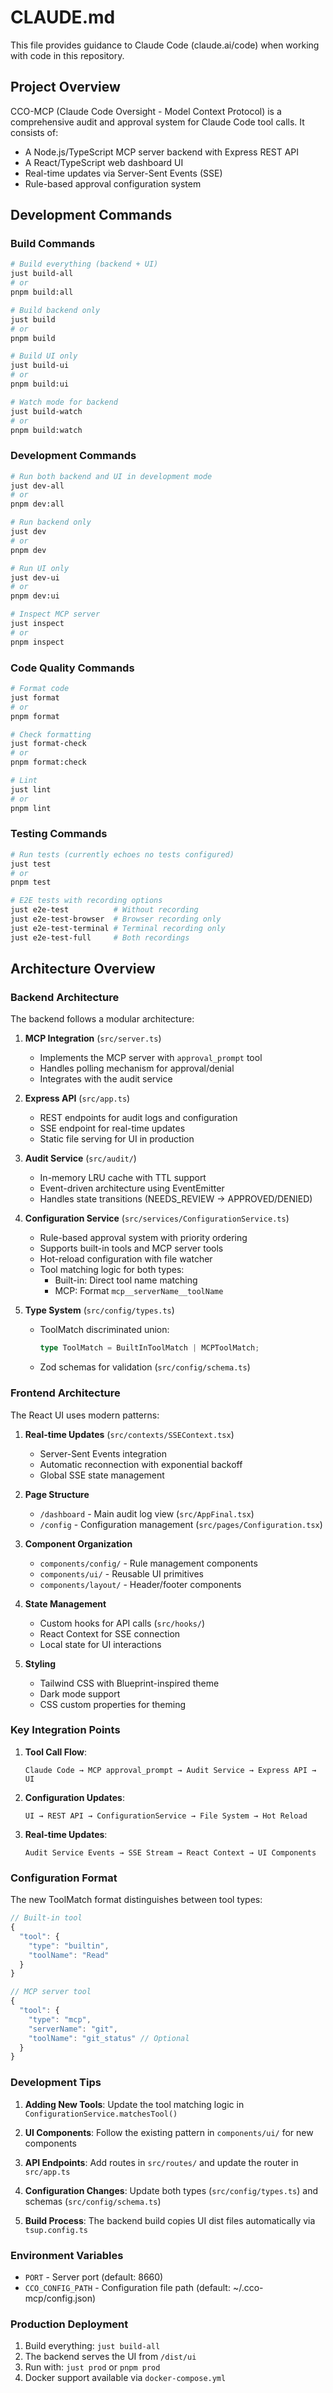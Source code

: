 # CLAUDE.md

This file provides guidance to Claude Code (claude.ai/code) when working with code in this repository.

## Project Overview

CCO-MCP (Claude Code Oversight - Model Context Protocol) is a comprehensive audit and approval system for Claude Code tool calls. It consists of:

- A Node.js/TypeScript MCP server backend with Express REST API
- A React/TypeScript web dashboard UI
- Real-time updates via Server-Sent Events (SSE)
- Rule-based approval configuration system

## Development Commands

### Build Commands

```bash
# Build everything (backend + UI)
just build-all
# or
pnpm build:all

# Build backend only
just build
# or
pnpm build

# Build UI only
just build-ui
# or
pnpm build:ui

# Watch mode for backend
just build-watch
# or
pnpm build:watch
```

### Development Commands

```bash
# Run both backend and UI in development mode
just dev-all
# or
pnpm dev:all

# Run backend only
just dev
# or
pnpm dev

# Run UI only
just dev-ui
# or
pnpm dev:ui

# Inspect MCP server
just inspect
# or
pnpm inspect
```

### Code Quality Commands

```bash
# Format code
just format
# or
pnpm format

# Check formatting
just format-check
# or
pnpm format:check

# Lint
just lint
# or
pnpm lint
```

### Testing Commands

```bash
# Run tests (currently echoes no tests configured)
just test
# or
pnpm test

# E2E tests with recording options
just e2e-test          # Without recording
just e2e-test-browser  # Browser recording only
just e2e-test-terminal # Terminal recording only
just e2e-test-full     # Both recordings
```

## Architecture Overview

### Backend Architecture

The backend follows a modular architecture:

1. **MCP Integration** (`src/server.ts`)

   - Implements the MCP server with `approval_prompt` tool
   - Handles polling mechanism for approval/denial
   - Integrates with the audit service

2. **Express API** (`src/app.ts`)

   - REST endpoints for audit logs and configuration
   - SSE endpoint for real-time updates
   - Static file serving for UI in production

3. **Audit Service** (`src/audit/`)

   - In-memory LRU cache with TTL support
   - Event-driven architecture using EventEmitter
   - Handles state transitions (NEEDS_REVIEW → APPROVED/DENIED)

4. **Configuration Service** (`src/services/ConfigurationService.ts`)

   - Rule-based approval system with priority ordering
   - Supports built-in tools and MCP server tools
   - Hot-reload configuration with file watcher
   - Tool matching logic for both types:
     - Built-in: Direct tool name matching
     - MCP: Format `mcp__serverName__toolName`

5. **Type System** (`src/config/types.ts`)
   - ToolMatch discriminated union:
     ```typescript
     type ToolMatch = BuiltInToolMatch | MCPToolMatch;
     ```
   - Zod schemas for validation (`src/config/schema.ts`)

### Frontend Architecture

The React UI uses modern patterns:

1. **Real-time Updates** (`src/contexts/SSEContext.tsx`)

   - Server-Sent Events integration
   - Automatic reconnection with exponential backoff
   - Global SSE state management

2. **Page Structure**

   - `/dashboard` - Main audit log view (`src/AppFinal.tsx`)
   - `/config` - Configuration management (`src/pages/Configuration.tsx`)

3. **Component Organization**

   - `components/config/` - Rule management components
   - `components/ui/` - Reusable UI primitives
   - `components/layout/` - Header/footer components

4. **State Management**

   - Custom hooks for API calls (`src/hooks/`)
   - React Context for SSE connection
   - Local state for UI interactions

5. **Styling**
   - Tailwind CSS with Blueprint-inspired theme
   - Dark mode support
   - CSS custom properties for theming

### Key Integration Points

1. **Tool Call Flow**:

   ```
   Claude Code → MCP approval_prompt → Audit Service → Express API → UI
   ```

2. **Configuration Updates**:

   ```
   UI → REST API → ConfigurationService → File System → Hot Reload
   ```

3. **Real-time Updates**:
   ```
   Audit Service Events → SSE Stream → React Context → UI Components
   ```

### Configuration Format

The new ToolMatch format distinguishes between tool types:

```typescript
// Built-in tool
{
  "tool": {
    "type": "builtin",
    "toolName": "Read"
  }
}

// MCP server tool
{
  "tool": {
    "type": "mcp",
    "serverName": "git",
    "toolName": "git_status" // Optional
  }
}
```

### Development Tips

1. **Adding New Tools**: Update the tool matching logic in `ConfigurationService.matchesTool()`

2. **UI Components**: Follow the existing pattern in `components/ui/` for new components

3. **API Endpoints**: Add routes in `src/routes/` and update the router in `src/app.ts`

4. **Configuration Changes**: Update both types (`src/config/types.ts`) and schemas (`src/config/schema.ts`)

5. **Build Process**: The backend build copies UI dist files automatically via `tsup.config.ts`

### Environment Variables

- `PORT` - Server port (default: 8660)
- `CCO_CONFIG_PATH` - Configuration file path (default: ~/.cco-mcp/config.json)

### Production Deployment

1. Build everything: `just build-all`
2. The backend serves the UI from `/dist/ui`
3. Run with: `just prod` or `pnpm prod`
4. Docker support available via `docker-compose.yml`
